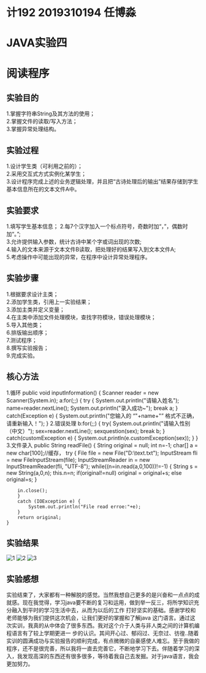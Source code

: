# 计192 2019310194 任博淼
# JAVA实验四
# 阅读程序
## 实验目的
1.掌握字符串String及其方法的使用；  
2.掌握文件的读取/写入方法；  
3.掌握异常处理结构。  

## 实验过程
1.设计学生类（可利用之前的）；  
2.采用交互式方式实例化某学生；  
3.设计程序完成上述的业务逻辑处理，并且把“古诗处理后的输出”结果存储到学生基本信息所在的文本文件A中。  

## 实验要求
1.填写学生基本信息；
2.每7个汉字加入一个标点符号，奇数时加“，”，偶数时加“。”;  
3.允许提供输入参数，统计古诗中某个字或词出现的次数;  
4.输入的文本来源于文本文件B读取，把处理好的结果写入到文本文件A;  
5.考虑操作中可能出现的异常，在程序中设计异常处理程序。  

## 实验步骤
1.根据要求设计主类；   
2.添加学生类，引用上一实验结果；    
3.添加主类并定义变量；    
4.在主类中添加文件处理模块，查找字符模块，错误处理模块；  
5.导入其他类；   
6.排版输出顺序；    
7.测试程序；  
8.撰写实验报告；     
9.完成实验。

## 核心方法
1.循环
public void inputInformation() {
	Scanner reader = new Scanner(System.in);
	a:for(;;) {
		try {
			System.out.println("请输入姓名");
	        name=reader.nextLine();
	        System.out.println("录入成功~");
	        break a;
		}
		catch(Exception e) {
			System.out.println("您输入的 “"+name+"” 格式不正确，请重新输入！");
		}
2.错误处理
b:for(;;) {
	try{
	    System.out.println("请输入性别（中文）");
	    sex=reader.nextLine();
	    sexquestion(sex);
	    break b;
	}
	catch(customException e) {
		System.out.println(e.customException(sex));
	}
	}
3.文件录入
public String readFile() {
		String original = null;
		int n=-1;
		char[] a = new char[100];//缓存，
		try {
			File file = new File("D:\\text.txt");
			InputStream fli = new FileInputStream(file);
			InputStreamReader in = new InputStreamReader(fli, "UTF-8");
		while((n=in.read(a,0,100))!=-1) {
		String s = new String(a,0,n);
		this.n=n;
		if(original!=null)
		original = original+s;
		else original=s;
		}
		
        in.close();
      	}
		catch (IOException e) {
			System.out.println("File read erroe:"+e);
		}
		return original;
	}
  
## 实验结果
![1](https://github.com/RBMCOPY/experiment4/blob/main/32f311c718813f9aff8e9cd65fac9dc.png)
![2](https://github.com/RBMCOPY/experiment4/blob/main/adff5bdd4b08b0e92b35a50ccdbaf70.png)
![3](https://github.com/RBMCOPY/experiment4/blob/main/c3fb8cf97a520692b0a8bfe9e3b7c4b.png)

## 实验感想
   实验结束了，大家都有一种解脱的感觉。当然我想自己更多的是兴奋和一点点的成就感。现在我觉得，学习java要不断的复习和运用，做到举一反三，将所学知识充分融入到平时的学习生活中去，从而为以后的工作
打好坚实的基础。感谢学校和老师能够为我们提供这次机会，让我们更好的掌握和了解java 这门语言。通过这次实训，我真的从中体会了很多东西。我对这个介于人类与非人类之间的计算机编程语言有了较上学期更进一
步的认识。其间开心过、郁闷过、无奈过、彷徨..随着实训的圆满成功与实验报告的顺利完成，有点微微的自豪感使人难忘。至于我做的程序，还不是很完善，所以我将一直去完善它，不断地学习下去。伴随着学习的深
入，我发现高深的东西还有很多很多，等待着我自己去发掘。对于java语言，我会更加努力。
